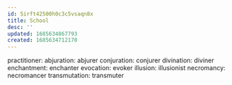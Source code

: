 ```yaml
---
id: 5irft42500h0c3c5vsaqn8x
title: School
desc: ''
updated: 1685634867793
created: 1685634712170
---
```


practitioner:
  abjuration: abjurer
  conjuration: conjurer
  divination: diviner
  enchantment: enchanter
  evocation: evoker
  illusion: illusionist
  necromancy: necromancer
  transmutation: transmuter
